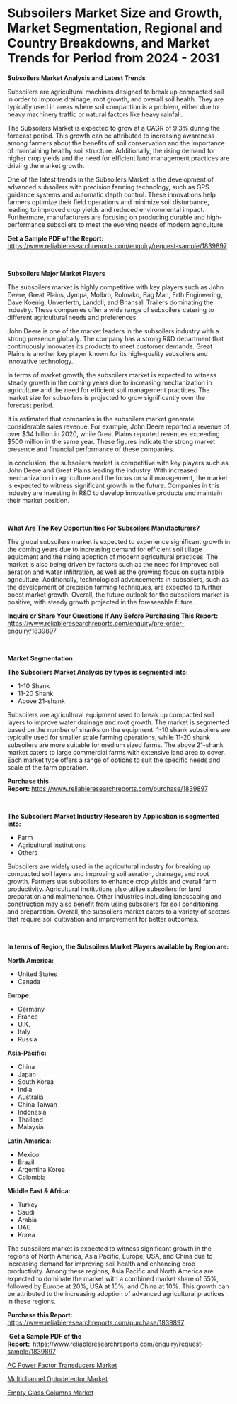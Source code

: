 <p><h1>Subsoilers Market Size and Growth, Market Segmentation, Regional and Country Breakdowns, and Market Trends for Period from 2024 -  2031</h1></p><p><strong>Subsoilers Market Analysis and Latest Trends</strong></p>
<p><p>Subsoilers are agricultural machines designed to break up compacted soil in order to improve drainage, root growth, and overall soil health. They are typically used in areas where soil compaction is a problem, either due to heavy machinery traffic or natural factors like heavy rainfall.</p><p>The Subsoilers Market is expected to grow at a CAGR of 9.3% during the forecast period. This growth can be attributed to increasing awareness among farmers about the benefits of soil conservation and the importance of maintaining healthy soil structure. Additionally, the rising demand for higher crop yields and the need for efficient land management practices are driving the market growth.</p><p>One of the latest trends in the Subsoilers Market is the development of advanced subsoilers with precision farming technology, such as GPS guidance systems and automatic depth control. These innovations help farmers optimize their field operations and minimize soil disturbance, leading to improved crop yields and reduced environmental impact. Furthermore, manufacturers are focusing on producing durable and high-performance subsoilers to meet the evolving needs of modern agriculture.</p></p>
<p><strong>Get a Sample PDF of the Report:&nbsp;</strong> <a href="https://www.reliableresearchreports.com/enquiry/request-sample/1839897">https://www.reliableresearchreports.com/enquiry/request-sample/1839897</a></p>
<p>&nbsp;</p>
<p><strong>Subsoilers Major Market Players</strong></p>
<p><p>The subsoilers market is highly competitive with key players such as John Deere, Great Plains, Jympa, Molbro, Rolmako, Bag Man, Erth Engineering, Dave Koenig, Unverferth, Landoll, and Bhansali Trailers dominating the industry. These companies offer a wide range of subsoilers catering to different agricultural needs and preferences.</p><p>John Deere is one of the market leaders in the subsoilers industry with a strong presence globally. The company has a strong R&D department that continuously innovates its products to meet customer demands. Great Plains is another key player known for its high-quality subsoilers and innovative technology.</p><p>In terms of market growth, the subsoilers market is expected to witness steady growth in the coming years due to increasing mechanization in agriculture and the need for efficient soil management practices. The market size for subsoilers is projected to grow significantly over the forecast period.</p><p>It is estimated that companies in the subsoilers market generate considerable sales revenue. For example, John Deere reported a revenue of over $34 billion in 2020, while Great Plains reported revenues exceeding $500 million in the same year. These figures indicate the strong market presence and financial performance of these companies.</p><p>In conclusion, the subsoilers market is competitive with key players such as John Deere and Great Plains leading the industry. With increased mechanization in agriculture and the focus on soil management, the market is expected to witness significant growth in the future. Companies in this industry are investing in R&D to develop innovative products and maintain their market position.</p></p>
<p>&nbsp;</p>
<p><strong>What Are The Key Opportunities For Subsoilers Manufacturers?</strong></p>
<p><p>The global subsoilers market is expected to experience significant growth in the coming years due to increasing demand for efficient soil tillage equipment and the rising adoption of modern agricultural practices. The market is also being driven by factors such as the need for improved soil aeration and water infiltration, as well as the growing focus on sustainable agriculture. Additionally, technological advancements in subsoilers, such as the development of precision farming techniques, are expected to further boost market growth. Overall, the future outlook for the subsoilers market is positive, with steady growth projected in the foreseeable future.</p></p>
<p><strong>Inquire or Share Your Questions If Any Before Purchasing This Report:</strong> <a href="https://www.reliableresearchreports.com/enquiry/pre-order-enquiry/1839897">https://www.reliableresearchreports.com/enquiry/pre-order-enquiry/1839897</a></p>
<p>&nbsp;</p>
<p><strong>Market Segmentation</strong></p>
<p><strong>The Subsoilers Market Analysis by types is segmented into:</strong></p>
<p><ul><li>1-10 Shank</li><li>11-20 Shank</li><li>Above 21-shank</li></ul></p>
<p><p>Subsoilers are agricultural equipment used to break up compacted soil layers to improve water drainage and root growth. The market is segmented based on the number of shanks on the equipment. 1-10 shank subsoilers are typically used for smaller scale farming operations, while 11-20 shank subsoilers are more suitable for medium sized farms. The above 21-shank market caters to large commercial farms with extensive land area to cover. Each market type offers a range of options to suit the specific needs and scale of the farm operation.</p></p>
<p><strong>Purchase this Report:&nbsp;</strong><a href="https://www.reliableresearchreports.com/purchase/1839897">https://www.reliableresearchreports.com/purchase/1839897</a></p>
<p>&nbsp;</p>
<p><strong>The Subsoilers Market Industry Research by Application is segmented into:</strong></p>
<p><ul><li>Farm</li><li>Agricultural Institutions</li><li>Others</li></ul></p>
<p><p>Subsoilers are widely used in the agricultural industry for breaking up compacted soil layers and improving soil aeration, drainage, and root growth. Farmers use subsoilers to enhance crop yields and overall farm productivity. Agricultural institutions also utilize subsoilers for land preparation and maintenance. Other industries including landscaping and construction may also benefit from using subsoilers for soil conditioning and preparation. Overall, the subsoilers market caters to a variety of sectors that require soil cultivation and improvement for better outcomes.</p></p>
<p>&nbsp;</p>
<p><strong>In terms of Region, the Subsoilers Market Players available by Region are:</strong></p>
<p>
    <p> <strong> North America: </strong>
        <ul>
            <li>United States</li>
            <li>Canada</li>
        </ul>
        </p> 
    <p> <strong> Europe: </strong>
        <ul>
            <li>Germany</li>
            <li>France</li>
            <li>U.K.</li>
            <li>Italy</li>
            <li>Russia</li>
        </ul>
        </p> 
    <p> <strong> Asia-Pacific: </strong>
        <ul>
            <li>China</li>
            <li>Japan</li>
            <li>South Korea</li>
            <li>India</li>
            <li>Australia</li>
            <li>China Taiwan</li>
            <li>Indonesia</li>
            <li>Thailand</li>
            <li>Malaysia</li>
        </ul>
        </p> 
    <p> <strong> Latin America: </strong>
        <ul>
            <li>Mexico</li>
            <li>Brazil</li>
            <li>Argentina Korea</li>
            <li>Colombia</li>
        </ul>
        </p> 
    <p> <strong> Middle East & Africa: </strong>
        <ul>
            <li>Turkey</li>
            <li>Saudi</li>
            <li>Arabia</li>
            <li>UAE</li>
            <li>Korea</li>
        </ul>
    </p>
    </p>
<p><p>The subsoilers market is expected to witness significant growth in the regions of North America, Asia Pacific, Europe, USA, and China due to increasing demand for improving soil health and enhancing crop productivity. Among these regions, Asia Pacific and North America are expected to dominate the market with a combined market share of 55%, followed by Europe at 20%, USA at 15%, and China at 10%. This growth can be attributed to the increasing adoption of advanced agricultural practices in these regions.</p></p>
<p><strong>Purchase this Report: </strong><a href="https://www.reliableresearchreports.com/purchase/1839897">https://www.reliableresearchreports.com/purchase/1839897</a></p>
<p>&nbsp;<strong>Get a Sample PDF of the Report:&nbsp;&nbsp;</strong><a href="https://www.reliableresearchreports.com/enquiry/request-sample/1839897">https://www.reliableresearchreports.com/enquiry/request-sample/1839897</a></p>
<p><strong></strong></p>
<p><p><a href="https://view.publitas.com/reportprime-1/ac-power-factor-transducers-market-analysis-and-market-size-global-industry-overview-market-segmentation-and-forecast-2024-to-2031/">AC Power Factor Transducers Market</a></p><p><a href="https://view.publitas.com/reportprime-1/multichannel-optodetector-market-offers-provide-insightful-data-for-the-time-period-from-2024-to-2031-and-also-provide-analysis-based-on-application-type-and-region/">Multichannel Optodetector Market</a></p><p><a href="https://view.publitas.com/reportprime-1/empty-glass-columns-market-size-growing-and-forecasted-for-period-from-2024-2031-and-provides-complete-market-analysis-of-this-market/">Empty Glass Columns Market</a></p></p>